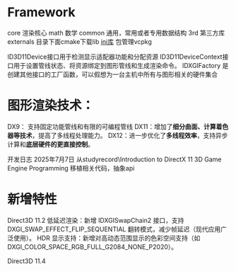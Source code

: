# Framework
core 渲染核心
math 数学
common 通用，常用或者专用数据结构
3rd 第三方库
externals 目录下面cmake下载lib
[ini库](https://github.com/metayeti/mINI)
包管理vcpkg

ID3D11Device接口用于检测显示适配器功能和分配资源
ID3D11DeviceContext接口用于设置管线状态、将资源绑定到图形管线和生成渲染命令。
IDXGIFactory 是创建其他接口的工厂函数，可以假想为一台主机中所有与图形相关的硬件集合

# 图形渲染技术：
DX9： 支持固定功能管线和有限的可编程管线
DX11：增加了**细分曲面、计算着色器等技术**，提高了多线程处理能力。
DX12：进一步优化了**多线程效率**，支持异步计算和**底层硬件的更直接控制**。

开发日志
2025年7月7日
从studyrecord\Introduction to DirectX 11 3D Game Engine Programming 移植相关代码，抽象api

# 新增特性
Direct3D 11.2
低延迟渲染：新增 IDXGISwapChain2 接口，支持 DXGI_SWAP_EFFECT_FLIP_SEQUENTIAL 翻转模式，减少帧延迟（现代应用广泛使用）。
HDR 显示支持：新增对高动态范围显示的色彩空间支持（如 DXGI_COLOR_SPACE_RGB_FULL_G2084_NONE_P2020）。

Direct3D 11.4